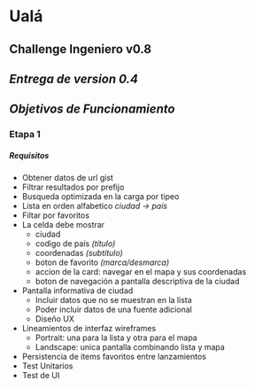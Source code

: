 # Ualá

## Challenge Ingeniero v0.8

## *Entrega de version 0.4*

## *Objetivos de Funcionamiento*

### Etapa 1
##### Requisitos

* Obtener datos de url gist
* Filtrar resultados por prefijo
* Busqueda optimizada en la carga por tipeo
* Lista en orden alfabetico  *ciudad -> país*
* Filtar por favoritos
* La celda debe mostrar
    * ciudad
    * codigo de país *(título)*
    * coordenadas *(subtítulo)*
    * boton de favorito *(marca/desmarca)*
    * accion de la card: navegar en el mapa y sus coordenadas
    * boton de navegación a pantalla descriptiva de la ciudad
* Pantalla informativa de ciudad
    * Incluir datos que no se muestran en la lista
    * Poder incluir datos de una fuente adicional
    * Diseño UX
* Lineamientos de interfaz wireframes
    * Portrait: una para la lista y otra para el mapa
    * Landscape: unica pantalla combinando lista y mapa 
* Persistencia de items favoritos entre lanzamientos
* Test Unitarios
* Test de UI
